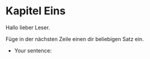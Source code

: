# Kapitel Eins

Hallo lieber Leser.

Füge in der nächsten Zeile einen dir beliebigen Satz ein.

- Your sentence: 
